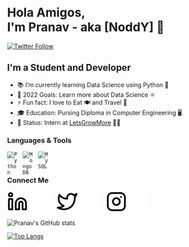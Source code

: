 # Hola Amigos,<br> I'm Pranav - aka [NoddY] 👋 

[![Twitter Follow](https://img.shields.io/twitter/follow/pranavdhawale19?color=1DA1F2&logo=twitter&style=for-the-badge)](https://twitter.com/intent/follow?original_referer=https%3A%2F%2Fgithub.com%2Fpranavdhawale19&screen_name=pranavdhawale19)

## I'm a Student and Developer

- 📚 I’m currently learning Data Science using Python 🐍
- 🥅 2022 Goals: Learn more about Data Science ⚛️
- ⚡ Fun fact: I love to Eat 🍽️ and Travel 🧳
- 🎓 Education: Pursing Diploma in Computer Engineering 🖥️
- 💼 Status: Intern at [LetsGrowMore](https://letsgrowmore.in/) 🧑‍💻

### Languages & Tools
<code><img align="left" alt="Python" width="26px" src="https://cdn.jsdelivr.net/gh/devicons/devicon/icons/python/python-original.svg" style="padding-right:10px;" /></code>
<code><img align="left" alt="MongoDB" width="26px" src="https://cdn.jsdelivr.net/gh/devicons/devicon/icons/mongodb/mongodb-original.svg" style="padding-right:10px;" /></code>
<code><img align="left" alt="MySQL" width="26px" src="https://cdn.jsdelivr.net/gh/devicons/devicon/icons/mysql/mysql-original.svg" style="padding-right:10px;" /></code>
 

<br>
<br>


### Connect Me
[![LinkedIn](./img/linkedin-light.svg)](https://www.linkedin.com/in/pranav-dhawale-324452212/#gh-light-mode-only)
[![LinkedIn](./img/linkedin-dark.svg)](https://www.linkedin.com/in/pranav-dhawale-324452212/#gh-dark-mode-only)
&nbsp;&nbsp;
[![Twitter](./img/twitter-light.svg)](https://twitter.com/pranavdhawale19#gh-light-mode-only)
[![Twitter](./img/twitter-dark.svg)](https://twitter.com/pranavdhawale19#gh-dark-mode-only)
&nbsp;&nbsp;
[![Instagram](./img/instagram-light.svg)](https://www.instagram.com/pranav_dhawale_19/#gh-light-mode-only)
[![Instagram](./img/instagram-dark.svg)](https://www.instagram.com/pranav_dhawale_19/#gh-dark-mode-only)

![Pranav's GitHub stats](https://github-readme-stats.vercel.app/api?username=pranavdhawale&custom_title=pranavdhawale's%20Github%20Stats&hide=issues,contribs&count_private=true&bg_color=000000&title_color=443cab&text_color=ffffff&show_icons=true&icon_color=fbff0f&border_color=000000)

[![Top Langs](https://github-readme-stats.vercel.app/api/top-langs/?username=pranavdhawale&layout=compact&bg_color=000000&border_color=000000&text_color=ffffff&border_radius=10px)](https://github.com/pranavdhawale/github-readme-stats)